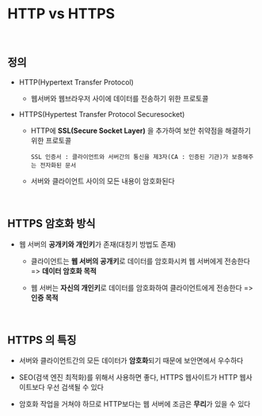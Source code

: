 # HTTP vs HTTPS

<br>

## 정의

* HTTP(Hypertext Transfer Protocol)

  * 웹서버와 웹브라우저 사이에 데이터를 전송하기 위한 프로토콜

* HTTPS(Hypertest Transfer Protocol Securesocket)

  * HTTP에 **SSL(Secure Socket Layer)** 을 추가하여 보안 취약점을 해결하기 위한 프로토콜
  
    `SSL 인증서 : 클라이언트와 서버간의 통신을 제3자(CA : 인증된 기관)가 보증해주는 전자화된 문서`
  
  * 서버와 클라이언트 사이의 모든 내용이 암호화된다

<br>

## HTTPS 암호화 방식

* 웹 서버의 **공개키와 개인키**가 존재(대칭키 방법도 존재)

  * 클라이언트는 **웹 서버의 공개키**로 데이터를 암호화시켜 웹 서버에게 전송한다 => **데이터 암호화 목적**
  
  * 웹 서버는 **자신의 개인키**로 데이터를 암호화하여 클라이언트에게 전송한다 => **인증 목적**
  
<br>

## HTTPS 의 특징

* 서버와 클라이언트간의 모든 데이터가 **암호화**되기 때문에 보안면에서 우수하다

* SEO(검색 엔진 최적화)를 위해서 사용하면 좋다, HTTPS 웹사이트가 HTTP 웹사이트보다 우선 검색될 수 있다

* 암호화 작업을 거쳐야 하므로 HTTP보다는 웹 서버에 조금은 **무리**가 있을 수 있다

